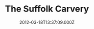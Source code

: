 ---
date: 2012-03-18T13:37:09.000Z
title: The Suffolk Carvery
latitude: 52.246488
longitude: 0.7135748863220215
url: https://1map.top/the-suffolk-carver-2
category: checkin
---